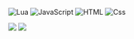 <p>
  <img alt="Lua" src="https://img.shields.io/badge/Lua-61DAFB?logo=Lua&logoColor=white&style=for-the-badge" />
  <img alt="JavaScript" src="https://img.shields.io/badge/JavaScript-F7DF1E?logo=javascript&logoColor=white&style=for-the-badge" />
  <img alt="HTML" src="https://img.shields.io/badge/HTML-E34F26?logo=html5&logoColor=white&style=for-the-badge" />
  <img alt="Css" src="https://img.shields.io/badge/CSS-1572B6?logo=css3&logoColor=white&style=for-the-badge" />  
</p>
<img src="https://github-readme-stats.vercel.app/api/top-langs/?username=TommieTankEngine&theme=radical"/>
<img src="https://github-readme-stats.vercel.app/api?username=TommieTankEngine&show_icons=true&theme=radical"/>
